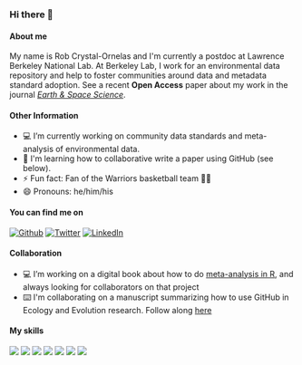 ### Hi there 👋

#### About me
My name is Rob Crystal-Ornelas and I'm currently a postdoc at Lawrence Berkeley National Lab. At Berkeley Lab, I work for an environmental data repository and help to foster communities around data and metadata standard adoption.  See a recent **Open Access** paper about my work in the journal [*Earth & Space Science*](https://agupubs.onlinelibrary.wiley.com/doi/10.1029/2021EA001797).

#### Other Information
- 💻 I’m currently working on community data standards and meta-analysis of environmental data.
- 🌱 I'm learning how to collaborative write a paper using GitHub (see below).
- ⚡ Fun fact: Fan of the Warriors basketball team 🏀🌉 
- 😄 Pronouns: he/him/his

#### You can find me on
<p><a href="https://github.com/robcrystalornelas" target="_blank"><img alt="Github" src="https://img.shields.io/badge/GitHub-%2312100E.svg?&style=for-the-badge&logo=Github&logoColor=white" /></a> <a href="https://twitter.com/rob_c_ornelas" target="_blank"><img alt="Twitter" src="https://img.shields.io/badge/twitter-%231DA1F2.svg?&style=for-the-badge&logo=twitter&logoColor=white" /></a> <a href="https://www.linkedin.com/in/robcrystalornelas" target="_blank"><img alt="LinkedIn" src="https://img.shields.io/badge/linkedin-%230077B5.svg?&style=for-the-badge&logo=linkedin&logoColor=white" /></a>
  
#### Collaboration
- 💻 I’m working on a digital book about how to do [meta-analysis in R](https://github.com/robcrystalornelas/meta-analysis_of_ecological_data), and always looking for collaborators on that project
- ⌨️ I'm collaborating on a manuscript summarizing how to use GitHub in Ecology and Evolution research. Follow along [here](https://github.com/SORTEE-Github-Hackathon/manuscript)

#### My skills
![](https://img.shields.io/badge/Code-Python-informational?style=flat&logo=python&logoColor=white&color=2bbc8a)
![](https://img.shields.io/badge/Code-R-informational?style=flat&logo=R&logoColor=white&color=2bbc8a)
![](https://img.shields.io/badge/Code-LaTeX-informational?style=flat&logo=LaTeX&logoColor=white&color=2bbc8a)
![](https://img.shields.io/badge/Code-Markdown-informational?style=flat&logo=Markdown&logoColor=white&color=2bbc8a)
![](https://img.shields.io/badge/Code-jupyter-informational?style=flat&logo=jupyter&logoColor=white&color=2bbc8a)
![](https://img.shields.io/badge/Code-git-informational?style=flat&logo=git&logoColor=white&color=2bbc8a)
![](https://img.shields.io/badge/Code-GitHub-informational?style=flat&logo=GitHub&logoColor=white&color=2bbc8a)
